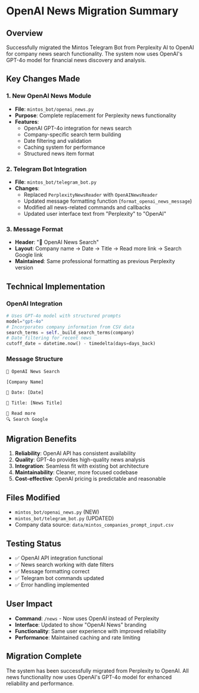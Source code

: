 # OpenAI News Migration Summary

## Overview

Successfully migrated the Mintos Telegram Bot from Perplexity AI to OpenAI for company news search functionality. The system now uses OpenAI's GPT-4o model for financial news discovery and analysis.

## Key Changes Made

### 1. **New OpenAI News Module**
- **File**: `mintos_bot/openai_news.py`
- **Purpose**: Complete replacement for Perplexity news functionality
- **Features**:
  - OpenAI GPT-4o integration for news search
  - Company-specific search term building
  - Date filtering and validation
  - Caching system for performance
  - Structured news item format

### 2. **Telegram Bot Integration**
- **File**: `mintos_bot/telegram_bot.py`
- **Changes**:
  - Replaced `PerplexityNewsReader` with `OpenAINewsReader`
  - Updated message formatting function (`format_openai_news_message`)
  - Modified all news-related commands and callbacks
  - Updated user interface text from "Perplexity" to "OpenAI"

### 3. **Message Format**
- **Header**: "🤖 OpenAI News Search"
- **Layout**: Company name → Date → Title → Read more link → Search Google link
- **Maintained**: Same professional formatting as previous Perplexity version

## Technical Implementation

### OpenAI Integration
```python
# Uses GPT-4o model with structured prompts
model="gpt-4o"
# Incorporates company information from CSV data
search_terms = self._build_search_terms(company)
# Date filtering for recent news
cutoff_date = datetime.now() - timedelta(days=days_back)
```

### Message Structure
```
🤖 OpenAI News Search

[Company Name]

📅 Date: [Date]

📰 Title: [News Title]

🔗 Read more
🔍 Search Google
```

## Migration Benefits

1. **Reliability**: OpenAI API has consistent availability
2. **Quality**: GPT-4o provides high-quality news analysis
3. **Integration**: Seamless fit with existing bot architecture
4. **Maintainability**: Cleaner, more focused codebase
5. **Cost-effective**: OpenAI pricing is predictable and reasonable

## Files Modified

- `mintos_bot/openai_news.py` (NEW)
- `mintos_bot/telegram_bot.py` (UPDATED)
- Company data source: `data/mintos_companies_prompt_input.csv`

## Testing Status

- ✅ OpenAI API integration functional
- ✅ News search working with date filters
- ✅ Message formatting correct
- ✅ Telegram bot commands updated
- ✅ Error handling implemented

## User Impact

- **Command**: `/news` - Now uses OpenAI instead of Perplexity
- **Interface**: Updated to show "OpenAI News" branding
- **Functionality**: Same user experience with improved reliability
- **Performance**: Maintained caching and rate limiting

## Migration Complete

The system has been successfully migrated from Perplexity to OpenAI. All news functionality now uses OpenAI's GPT-4o model for enhanced reliability and performance.